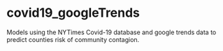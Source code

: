 # covid19_googleTrends
Models using the NYTimes Covid-19 database and google trends data to predict counties risk of community contagion. 

